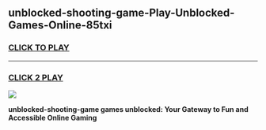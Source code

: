 
## unblocked-shooting-game-Play-Unblocked-Games-Online-85txi
<h3>
<a href="https://premium76.site?title=unblocked-shooting-game&ref=24A">CLICK TO PLAY</a></h3>
<hr>

<h3>
<a href="https://premium76.site?title=unblocked-shooting-game&ref=24A">CLICK 2 PLAY</a>
  
</h3>

<a href="https://premium76.site?title=unblocked-shooting-game&ref=24A"><img src="https://clearcache.store/games.png"></a>


**unblocked-shooting-game games unblocked: Your Gateway to Fun and Accessible Online Gaming**
